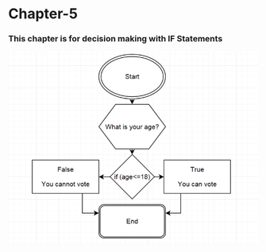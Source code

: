 # Chapter-5
<h3>This chapter is for decision making with IF Statements</h3>
<img src="ageFlow.PNG" alt="flow chart for age program">
